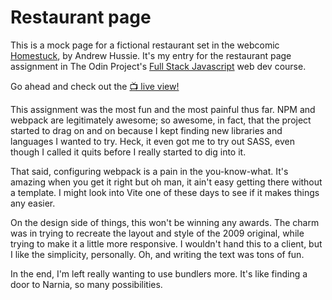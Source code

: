 # Restaurant page

This is a mock page for a fictional restaurant set in the webcomic [Homestuck](https://www.homestuck.com/story), by Andrew Hussie. It's my entry for the restaurant page assignment in The Odin Project's [Full Stack Javascript](https://www.theodinproject.com/paths/full-stack-javascript) web dev course.

Go ahead and check out the [📺 live view!](https://vicpues.github.io/restaurant-page/)

This assignment was the most fun and the most painful thus far. NPM and webpack are legitimately awesome; so awesome, in fact, that the project started to drag on and on because I kept finding new libraries and languages I wanted to try. Heck, it even got me to try out SASS, even though I called it quits before I really started to dig into it.

That said, configuring webpack is a pain in the you-know-what. It's amazing when you get it right but oh man, it ain't easy getting there without a template. I might look into Vite one of these days to see if it makes things any easier.

On the design side of things, this won't be winning any awards. The charm was in trying to recreate the layout and style of the 2009 original, while trying to make it a little more responsive. I wouldn't hand this to a client, but I like the simplicity, personally. Oh, and writing the text was tons of fun.

In the end, I'm left really wanting to use bundlers more. It's like finding a door to Narnia, so many possibilities.